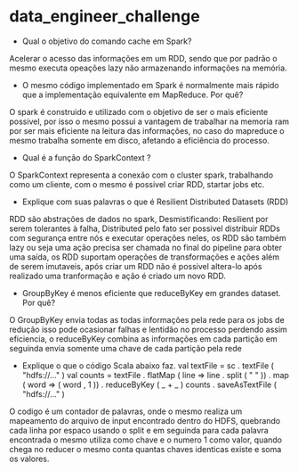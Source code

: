 # data_engineer_challenge


*  Qual o objetivo do comando cache em Spark?

Acelerar o acesso das informações em um RDD, sendo que por padrão o mesmo executa opeações lazy não armazenando informações na memória.


*  O mesmo código implementado em Spark é normalmente mais rápido que a implementação equivalente em MapReduce. Por quê?

O spark é construido e utilizado com o objetivo de ser o mais eficiente possivel, por isso o mesmo possui a vantagem de trabalhar na memoria ram por ser mais eficiente na leitura das informações, no caso do mapreduce o mesmo trabalha somente em disco, afetando a eficiência do processo.


*  Qual é a função do SparkContext ?

O SparkContext representa a conexão com o cluster spark, trabalhando como um cliente, com o mesmo é possivel criar RDD, startar jobs etc.

*  Explique com suas palavras o que é Resilient Distributed Datasets (RDD)

RDD são abstrações de dados no spark, Desmistificando: Resilient por serem tolerantes à falha, Distributed pelo fato ser possivel distribuir RDDs com segurança entre nós e executar operações neles, os RDD são também lazy ou seja uma ação precisa ser chamada no final do pipeline para obter uma saída, os RDD suportam operações de transformações e ações além de serem imutaveis, após criar um RDD não é possivel altera-lo após realizado uma tranformação e ação é criado um novo RDD.

*  GroupByKey é menos eficiente que reduceByKey em grandes dataset. Por quê?
  
  O GroupByKey envia todas as todas informações pela rede para os jobs de redução isso pode ocasionar falhas e lentidão no processo perdendo assim eficiencia, o reduceByKey combina as informações em cada partição em seguinda envia somente uma chave de cada partição pela rede 
  
  
  
*  Explique o que o código Scala abaixo faz.
val textFile = sc . textFile ( "hdfs://..." )
val counts = textFile . flatMap ( line => line . split ( " " ))
. map ( word => ( word , 1 ))
. reduceByKey ( _ + _ )
counts . saveAsTextFile ( "hdfs://..." )

O codigo é um contador de palavras, onde o mesmo realiza um mapeamento do arquivo de input encontrado dentro do HDFS, quebrando cada linha por espaco usando o split e em seguinda para cada palavra encontrada o mesmo utiliza como chave e o numero 1 como valor, quando chega no reducer o mesmo conta quantas chaves identicas existe e soma os valores.

  
